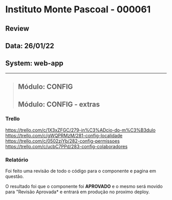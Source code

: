 # Instituto Monte Pascoal - 000061

## **Review**
## Data: 26/01/22 
## System: web-app

***

> ## Módulo: CONFIG 
> ## Módulo: CONFIG - extras

### Trello
https://trello.com/c/1X3xZFGC/279-in%C3%ADcio-do-m%C3%B3dulo  
https://trello.com/c/gWQPRMzM/281-config-localidade  
https://trello.com/c/0502ziYb/282-config-permissoes  
https://trello.com/c/ucbC7PPd/283-config-colaboradores  

### Relatório  
Foi feito uma revisão de todo o código para o componente e pagina em questão.  

O resultado foi que o componente foi **APROVADO** e o mesmo será movido para "Revisão Aprovada* e entrará em produção no proximo deploy.  

<!-- O resultado foi que a revisão foi **REPROVADA**, sendo necessário alguns ajustes para conclusão.

Segue a lista dos ajustes necessários:

- **Edição**
  - Busca CNPJ
    - Preencher o endereço
    - Preencher os telefones
    - Preencher o email
  - Colocar * no campo wpp (pois é obrigatório)
  - Campo
- **Cadastrar**
  - Busca CNPJ
    - Preencher o endereço
    - Preencher os telefones
    - Preencher o email
  - Colocar * no campo wpp (pois é obrigatório) -->